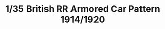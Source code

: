 ---
title: "1/35 British RR Armored Car Pattern 1914/1920"
price: 4480.0
desc: ""
img_path: "/assets/img/MM VS-010.jpg"
brand: AK
available: true
special_offer: false
new: false
soon: false
cat: "Plasticne-Makete"
subcat: "PM-MENG"
subsubcat: ""
sifra: "MM VS-010"
---